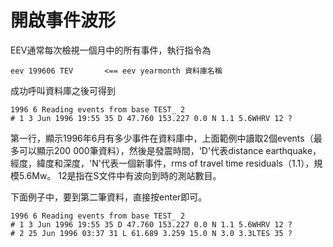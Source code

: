 # 開啟事件波形

EEV通常每次檢視一個月中的所有事件，執行指令為

```
eev 199606 TEV       <== eev yearmonth 資料庫名稱
```

成功呼叫資料庫之後可得到

```
1996 6 Reading events from base TEST_ 2
# 1 3 Jun 1996 19:55 35 D 47.760 153.227 0.0 N 1.1 5.6WHRV 12 ?
```

第一行，顯示1996年6月有多少事件在資料庫中，上面範例中讀取2個events（最多可以顯示200 000筆資料），然後是發震時間，'D'代表distance earthquake，經度，緯度和深度，'N'代表一個新事件，rms of travel time residuals（1.1），規模5.6Mw。 12是指在S文件中有波向到時的測站數目。

下面例子中，要到第二筆資料，直接按enter即可。

```
1996 6 Reading events from base TEST_ 2
# 1 3 Jun 1996 19:55 35 D 47.760 153.227 0.0 N 1.1 5.6WHRV 12 ? 
# 2 25 Jun 1996 03:37 31 L 61.689 3.259 15.0 N 3.0 3.3LTES 35 ?
```

# 



